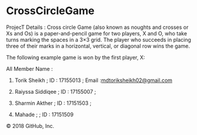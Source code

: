 # CrossCircleGame

ProjecT Details : Cross circle Game (also known as noughts and crosses or Xs and Os) is a paper-and-pencil game for two players, X and O, who take turns marking the spaces in a 3×3 grid. The player who succeeds in placing three of their marks in a horizontal, vertical, or diagonal row wins the game.

The following example game is won by the first player, X:

 All Member Name :

1. Torik Sheikh      ; ID : 17155013  ;   Email :mdtoriksheikh02@gmail.com 

2. Raiyssa Siddiqee  ; ID : 17155007 ;

3. Sharmin Akther    ; ID : 17151503 ;

4. Mahade  ;         ; ID : 17151509


© 2018 GitHub, Inc.
